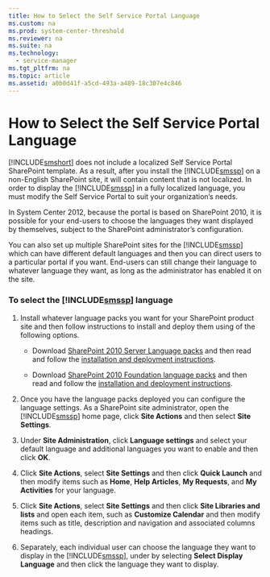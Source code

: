 ```yaml
---
title: How to Select the Self Service Portal Language
ms.custom: na
ms.prod: system-center-threshold
ms.reviewer: na
ms.suite: na
ms.technology: 
  - service-manager
ms.tgt_pltfrm: na
ms.topic: article
ms.assetid: a0b0d41f-a5cd-493a-a489-18c307e4c846
---
```

# How to Select the Self Service Portal Language
[!INCLUDE[smshort](../Token/smshort_md.md)] does not include a localized Self Service Portal SharePoint template. As a result, after you install the [!INCLUDE[smssp](../Token/smssp_md.md)] on a non\-English SharePoint site, it will contain content that is not localized. In order to display the [!INCLUDE[smssp](../Token/smssp_md.md)] in a fully localized language, you must modify the Self Service Portal to suit your organization’s needs.

In System Center 2012, because the portal is based on SharePoint 2010, it is possible for your end\-users to choose the languages they want displayed by themselves, subject to the SharePoint administrator’s configuration.

You can also set up multiple SharePoint sites for the [!INCLUDE[smssp](../Token/smssp_md.md)] which can have different default languages and then you can direct users to a particular portal if you want.  End\-users can still change their language to whatever language they want, as long as the administrator has enabled it on the site.

### To select the [!INCLUDE[smssp](../Token/smssp_md.md)] language

1.  Install whatever language packs you want for your SharePoint product site and then follow instructions to install and deploy them using of the following options.

    -   Download [SharePoint 2010 Server Language packs](http://www.microsoft.com/download/en/details.aspx?displaylang=en&id=3411) and then read and follow the [installation and deployment instructions](http://technet.microsoft.com/library/cc262108.aspx).

    -   Download [SharePoint 2010 Foundation language packs](http://www.microsoft.com/download/en/details.aspx?displaylang=en&id=4731) and then read and follow the [installation and deployment instructions](http://technet.microsoft.com/library/cc288518.aspx).

2.  Once you have the language packs deployed you can configure the language settings. As a SharePoint site administrator, open the [!INCLUDE[smssp](../Token/smssp_md.md)] home page, click **Site Actions** and then select **Site Settings**.

3.  Under **Site Administration**, click **Language settings** and select your default language and additional languages you want to enable and then click **OK**.

4.  Click **Site Actions**, select **Site Settings** and then click **Quick Launch** and then modify items such as **Home**, **Help Articles**, **My Requests**, and **My Activities** for your language.

5.  Click **Site Actions**, select **Site Settings** and then click **Site Libraries and lists** and open each item, such as **Customize Calendar** and then modify items such as title, description and navigation and associated columns headings.

6.  Separately, each individual user can choose the language they want to display in the [!INCLUDE[smssp](../Token/smssp_md.md)], under <Account Name> by selecting **Select Display Language** and then click the language they want to display.


